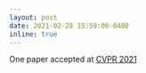 ```yaml
---
layout: post
date: 2021-02-28 15:59:00-0400
inline: true
---
```


One paper accepted at [CVPR 2021](http://cvpr2021.thecvf.com/)
